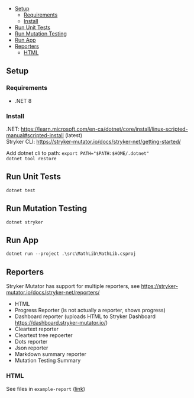 - [Setup](#setup)
  - [Requirements](#requirements)
  - [Install](#install)
- [Run Unit Tests](#run-unit-tests)
- [Run Mutation Testing](#run-mutation-testing)
- [Run App](#run-app)
- [Reporters](#reporters)
  - [HTML](#html)

## Setup

### Requirements

- .NET 8

### Install

.NET: https://learn.microsoft.com/en-ca/dotnet/core/install/linux-scripted-manual#scripted-install (latest) \
Stryker CLI: https://stryker-mutator.io/docs/stryker-net/getting-started/

Add dotnet cli to path: `export PATH="$PATH:$HOME/.dotnet"` \
`dotnet tool restore`

## Run Unit Tests

`dotnet test`

## Run Mutation Testing

`dotnet stryker`

## Run App

`dotnet run --project .\src\MathLib\MathLib.csproj`

## Reporters

Stryker Mutator has support for multiple reporters, see https://stryker-mutator.io/docs/stryker-net/reporters/

- HTML
- Progress Reporter (is not actually a reporter, shows progress)
- Dashboard reporter (uploads HTML to Stryker Dashboard https://dashboard.stryker-mutator.io/)
- Cleartext reporter
- Cleartext tree repoerter
- Dots reporter
- Json reporter
- Markdown summary reporter
- Mutation Testing Summary

### HTML

See files in `example-report` ([link](example-report/mutation-report.html))
